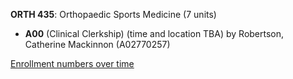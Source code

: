 **ORTH 435**: Orthopaedic Sports Medicine (7 units)

- **A00** (Clinical Clerkship) (time and location TBA) by Robertson, Catherine Mackinnon (A02770257)

[Enrollment numbers over time](./ORTH435.tsv)
